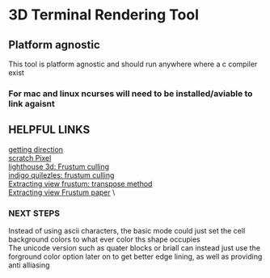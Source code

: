 # 3D Terminal Rendering Tool

## Platform agnostic
This tool is platform agnostic and should run anywhere where a c compiler exist

### For mac and linux ncurses will need to be installed/aviable to link agaisnt

## HELPFUL LINKS
[getting direction](https://stackoverflow.com/questions/15697273/how-can-i-get-view-direction-from-the-opengl-modelview-matrix) \
[scratch Pixel](https://www.scratchapixel.com/index.html) \
[lighthouse 3d: Frustum culling](https://www.lighthouse3d.com/tutorials/view-frustum-culling/) \
[indigo quilezles: frustum culling](https://iquilezles.org/articles/frustumcorrect/) \
[Extracting view frustum: transpose method](https://fgiesen.wordpress.com/2012/08/31/frustum-planes-from-the-projection-matrix/) \
[Extracting view Frustum paper](http://www8.cs.umu.se/kurser/5DV051/HT12/lab/plane_extraction.pdf) \

### NEXT STEPS
Instead of using ascii characters, the basic mode could just set the cell background colors
to what ever color ths shape occupies \
The unicode version such as quater blocks or briall can instead just use the forground color
option later on to get better edge lining, as well as providing anti alliasing
